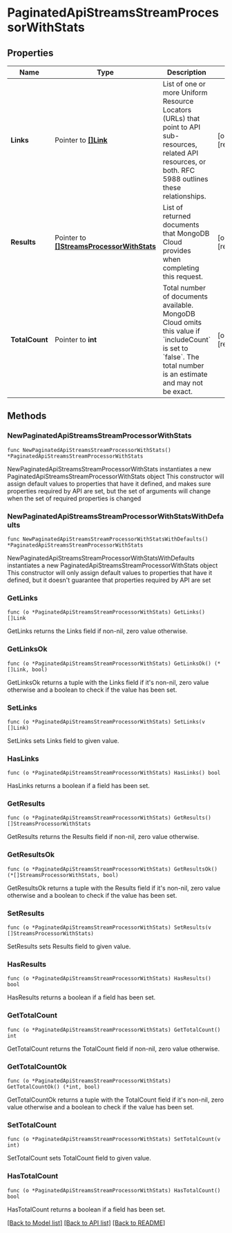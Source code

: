 # PaginatedApiStreamsStreamProcessorWithStats

## Properties

Name | Type | Description | Notes
------------ | ------------- | ------------- | -------------
**Links** | Pointer to [**[]Link**](Link.md) | List of one or more Uniform Resource Locators (URLs) that point to API sub-resources, related API resources, or both. RFC 5988 outlines these relationships. | [optional] [readonly] 
**Results** | Pointer to [**[]StreamsProcessorWithStats**](StreamsProcessorWithStats.md) | List of returned documents that MongoDB Cloud provides when completing this request. | [optional] [readonly] 
**TotalCount** | Pointer to **int** | Total number of documents available. MongoDB Cloud omits this value if &#x60;includeCount&#x60; is set to &#x60;false&#x60;. The total number is an estimate and may not be exact. | [optional] [readonly] 

## Methods

### NewPaginatedApiStreamsStreamProcessorWithStats

`func NewPaginatedApiStreamsStreamProcessorWithStats() *PaginatedApiStreamsStreamProcessorWithStats`

NewPaginatedApiStreamsStreamProcessorWithStats instantiates a new PaginatedApiStreamsStreamProcessorWithStats object
This constructor will assign default values to properties that have it defined,
and makes sure properties required by API are set, but the set of arguments
will change when the set of required properties is changed

### NewPaginatedApiStreamsStreamProcessorWithStatsWithDefaults

`func NewPaginatedApiStreamsStreamProcessorWithStatsWithDefaults() *PaginatedApiStreamsStreamProcessorWithStats`

NewPaginatedApiStreamsStreamProcessorWithStatsWithDefaults instantiates a new PaginatedApiStreamsStreamProcessorWithStats object
This constructor will only assign default values to properties that have it defined,
but it doesn't guarantee that properties required by API are set

### GetLinks

`func (o *PaginatedApiStreamsStreamProcessorWithStats) GetLinks() []Link`

GetLinks returns the Links field if non-nil, zero value otherwise.

### GetLinksOk

`func (o *PaginatedApiStreamsStreamProcessorWithStats) GetLinksOk() (*[]Link, bool)`

GetLinksOk returns a tuple with the Links field if it's non-nil, zero value otherwise
and a boolean to check if the value has been set.

### SetLinks

`func (o *PaginatedApiStreamsStreamProcessorWithStats) SetLinks(v []Link)`

SetLinks sets Links field to given value.

### HasLinks

`func (o *PaginatedApiStreamsStreamProcessorWithStats) HasLinks() bool`

HasLinks returns a boolean if a field has been set.
### GetResults

`func (o *PaginatedApiStreamsStreamProcessorWithStats) GetResults() []StreamsProcessorWithStats`

GetResults returns the Results field if non-nil, zero value otherwise.

### GetResultsOk

`func (o *PaginatedApiStreamsStreamProcessorWithStats) GetResultsOk() (*[]StreamsProcessorWithStats, bool)`

GetResultsOk returns a tuple with the Results field if it's non-nil, zero value otherwise
and a boolean to check if the value has been set.

### SetResults

`func (o *PaginatedApiStreamsStreamProcessorWithStats) SetResults(v []StreamsProcessorWithStats)`

SetResults sets Results field to given value.

### HasResults

`func (o *PaginatedApiStreamsStreamProcessorWithStats) HasResults() bool`

HasResults returns a boolean if a field has been set.
### GetTotalCount

`func (o *PaginatedApiStreamsStreamProcessorWithStats) GetTotalCount() int`

GetTotalCount returns the TotalCount field if non-nil, zero value otherwise.

### GetTotalCountOk

`func (o *PaginatedApiStreamsStreamProcessorWithStats) GetTotalCountOk() (*int, bool)`

GetTotalCountOk returns a tuple with the TotalCount field if it's non-nil, zero value otherwise
and a boolean to check if the value has been set.

### SetTotalCount

`func (o *PaginatedApiStreamsStreamProcessorWithStats) SetTotalCount(v int)`

SetTotalCount sets TotalCount field to given value.

### HasTotalCount

`func (o *PaginatedApiStreamsStreamProcessorWithStats) HasTotalCount() bool`

HasTotalCount returns a boolean if a field has been set.

[[Back to Model list]](../README.md#documentation-for-models) [[Back to API list]](../README.md#documentation-for-api-endpoints) [[Back to README]](../README.md)


